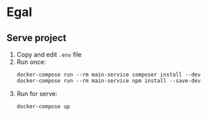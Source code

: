 # Egal

## Serve project

1. Copy and edit `.env` file
2. Run once:
    ```shell
    docker-compose run --rm main-service composer install --dev
    docker-compose run --rm main-service npm install --save-dev
    ```
3. Run for serve:
    ```shell
    docker-compose up
    ```
